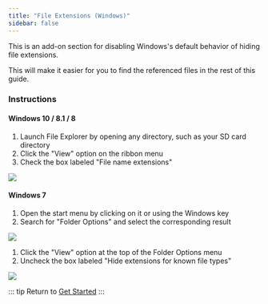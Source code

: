 ```yaml
---
title: "File Extensions (Windows)"
sidebar: false
---
```


This is an add-on section for disabling Windows's default behavior of hiding file extensions.

This will make it easier for you to find the referenced files in the rest of this guide.

### Instructions

#### Windows 10 / 8.1 / 8

1. Launch File Explorer by opening any directory, such as your SD card directory
1. Click the "View" option on the ribbon menu
1. Check the box labeled "File name extensions"

![](/assets/images/screenshots/windows-10-file-extensions.png)

#### Windows 7

1. Open the start menu by clicking on it or using the Windows key
1. Search for "Folder Options" and select the corresponding result

![](/assets/images/screenshots/windows-7-folder-options-start-menu.png)


1. Click the "View" option at the top of the Folder Options menu
1. Uncheck the box labeled "Hide extensions for known file types"

![](/images/screenshots/windows-7-folder-options.png)
    
::: tip
Return to [Get Started](get-started)
:::